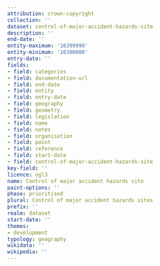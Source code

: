 ```yaml
---
attribution: crown-copyright
collection: ''
dataset: control-of-major-accident-hazards-site
description: ''
end-date: ''
entity-maximum: '16399999'
entity-minimum: '16300000'
entry-date: ''
fields:
- field: categories
- field: documentation-url
- field: end-date
- field: entity
- field: entry-date
- field: geography
- field: geometry
- field: legislation
- field: name
- field: notes
- field: organisation
- field: point
- field: reference
- field: start-date
- field: control-of-major-accident-hazards-site
key-field: ''
licence: ogl3
name: Control of major accident hazards site
paint-options: ''
phase: prioritised
plural: Control of major accident hazards sites
prefix: ''
realm: dataset
start-date: ''
themes:
- development
typology: geography
wikidata: ''
wikipedia: ''
---
```

